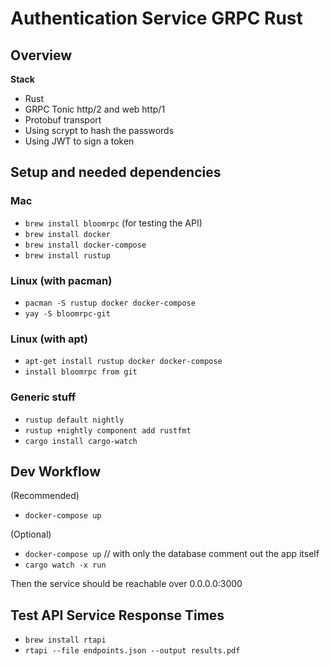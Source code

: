 # Authentication Service GRPC Rust

## Overview

**Stack**

- Rust
- GRPC Tonic http/2 and web http/1
- Protobuf transport
- Using scrypt to hash the passwords
- Using JWT to sign a token

## Setup and needed dependencies

### Mac

- `brew install bloomrpc` (for testing the API)
- `brew install docker`
- `brew install docker-compose`
- `brew install rustup`

### Linux (with pacman)

- `pacman -S rustup docker docker-compose`
- `yay -S bloomrpc-git`

### Linux (with apt)

- `apt-get install rustup docker docker-compose`
- `install bloomrpc from git`

### Generic stuff

- `rustup default nightly`
- `rustup +nightly component add rustfmt`
- `cargo install cargo-watch`

## Dev Workflow

(Recommended)
- `docker-compose up`

(Optional)
- `docker-compose up` // with only the database comment out the app itself
- `cargo watch -x run`

Then the service should be reachable over 0.0.0.0:3000

## Test API Service Response Times

- `brew install rtapi`
- `rtapi --file endpoints.json --output results.pdf`
